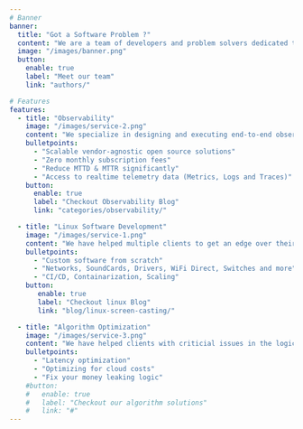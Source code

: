 ```yaml
---
# Banner
banner:
  title: "Got a Software Problem ?"
  content: "We are a team of developers and problem solvers dedicated to enhancing your business."
  image: "/images/banner.png"
  button:
    enable: true
    label: "Meet our team"
    link: "authors/"

# Features
features:
  - title: "Observability"
    image: "/images/service-2.png"
    content: "We specialize in designing and executing end-to-end observability solutions tailored for large financial institutions. Our approach involves collaborating closely with these organizations to gain a deeper understanding of their operations and align our solutions with their specific SLIs and SLOs."
    bulletpoints:
      - "Scalable vendor-agnostic open source solutions"
      - "Zero monthly subscription fees"
      - "Reduce MTTD & MTTR significantly"
      - "Access to realtime telemetry data (Metrics, Logs and Traces)"
    button:
      enable: true
      label: "Checkout Observability Blog"
      link: "categories/observability/"

  - title: "Linux Software Development"
    image: "/images/service-1.png"
    content: "We have helped multiple clients to get an edge over their competition by developing superior linux software in demanding time constraints. We research OSS to the fullest paired with clever problem sovling."
    bulletpoints:
      - "Custom software from scratch"
      - "Networks, SoundCards, Drivers, WiFi Direct, Switches and more"
      - "CI/CD, Containarization, Scaling"
    button:
       enable: true
       label: "Checkout linux Blog"
       link: "blog/linux-screen-casting/"

  - title: "Algorithm Optimization"
    image: "/images/service-3.png"
    content: "We have helped clients with criticial issues in the logic and infrastructre. We treat the problem as if we are loosing money."
    bulletpoints:
      - "Latency optimization"
      - "Optimizing for cloud costs"
      - "Fix your money leaking logic"
    #button:
    #   enable: true
    #   label: "Checkout our algorithm solutions"
    #   link: "#"
---
```

